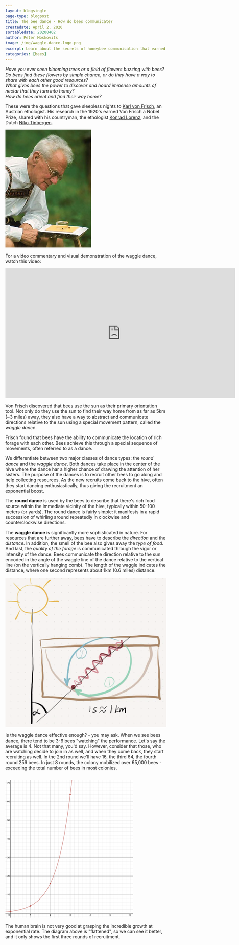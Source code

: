 ```yaml
---
layout: blogsingle
page-type: blogpost
title: The bee dance - How do bees communicate?
createdate: April 2, 2020
sortabledate: 20200402
author: Peter Moskovits
image: /img/waggle-dance-logo.png
excerpt: Learn about the secrets of honeybee communication that earned the scientist, who discovered it a Noble Prize.
categories: [bees]
---
```


<i>Have you ever seen blooming trees or a field of flowers buzzing with bees? <br/>
Do bees find these flowers by simple chance, or do they have a way to share with each other good resources?</i><br>
<i>What gives bees the power to discover and hoard immense amounts of nectar that they turn into honey?</i><br>
<i>How do bees orient and find their way home?</i><br>

These were the questions that gave sleepless nights to <a href="https://en.wikipedia.org/wiki/Karl_von_Frisch">Karl von Frisch</a>, an Austrian ethologist.
His research in the 1920's earned Von Frisch a Nobel Prize, shared with his countryman, the ethologist <a href="https://en.wikipedia.org/wiki/Konrad_Lorenz">Konrad Lorenz</a>, and the Dutch <a href="https://en.wikipedia.org/wiki/Nikolaas_Tinbergen">Niko Tinbergen</a>.

<img src="img/Karl_von_Frisch.jpg">

For a video commentary and visual demonstration of the waggle dance, watch this video:

<iframe width="720" height="405" src="https://www.youtube-nocookie.com/embed/76RvQf71r8Y" frameborder="0" allow="accelerometer; autoplay; encrypted-media; gyroscope; picture-in-picture" allowfullscreen></iframe>

Von Frisch discovered that bees use the sun as their primary orientation tool. Not only do they use the sun to find their way home from as far as 5km (~3 miles) away, they also have a way to abstract and communicate directions relative to the sun using a special movement pattern, called the <i>waggle dance</i>.

Frisch found that bees have the ability to communicate the location of rich forage with each other. Bees achieve this through a special sequence of movements, often referred to as a dance.

We differentiate between two major classes of dance types: the <i>round dance</i> and the <i>waggle dance</i>. Both dances take place in the center of the hive where the dance har a higher chance of drawing the attention of her sisters. The purpose of the dances is to recruit other bees to go along and help collecting resources. As the new recruits come back to the hive, often they start dancing enthusiastically, thus giving the recruitment an exponential boost.

The <b>round dance</b> is used by the bees to describe that there's rich food source within the immediate vicinity of the hive, typically within 50-100 meters (or yards). The round dance is fairly simple: it manifests in a rapid succession of whirling around repeatedly in clockwise and counterclockwise directions.

The <b>waggle dance</b> is significantly more sophisticated in nature. For resources that are further away, bees have to describe the <i>direction</i> and the <i>distance</i>. In addition, the smell of the bee also gives away the <i>type of food</i>. And last, the <i>quality of the forage</i> is communicated through the vigor or intensity of the dance. Bees communicate the direction relative to the sun encoded in the angle of the waggle line of the dance relative to the vertical line (on the vertically hanging comb). The length of the waggle indicates the distance, where one second represents about 1km (0.6 miles) distance.

<img src="img/waggle-dance.png">

Is the waggle dance effective enough? - you may ask. When we see bees dance, there tend to be 3-6 bees "watching" the performance. Let's say the average is 4. Not that many, you'd say. However, consider that those, who are watching decide to join in as well, and when they come back, they start recruiting as well. In the 2nd round we'll have 16, the third 64, the fourth round 256 bees. In just 8 rounds, the colony mobilized over 65,000 bees - exceeding the total number of bees in most colonies.
<br>
<br>

<img style="max-width:400px;" src="img/waggle-dance-recruitment-rate.png">

The human brain is not very good at grasping the incredible growth at exponential rate. The diagram above is "flattened", so we can see it better, and it only shows the first three rounds of recruitment.
